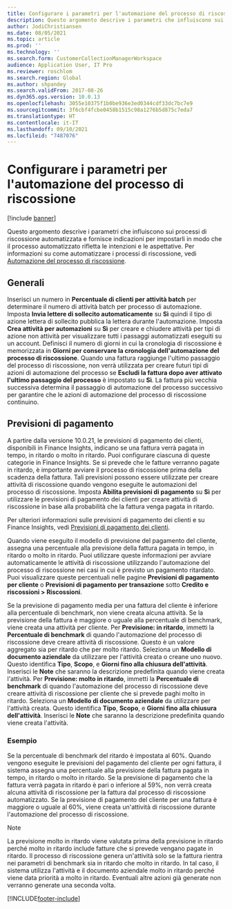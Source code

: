 ```yaml
---
title: Configurare i parametri per l'automazione del processo di riscossione
description: Questo argomento descrive i parametri che influiscono sui processi di riscossione automatizzata e fornisce indicazioni per impostarli in modo che il processo automatizzato rifletta le intenzioni e le aspettative.
author: JodiChristiansen
ms.date: 08/05/2021
ms.topic: article
ms.prod: ''
ms.technology: ''
ms.search.form: CustomerCollectionManagerWorkspace
audience: Application User, IT Pro
ms.reviewer: roschlom
ms.search.region: Global
ms.author: shpandey
ms.search.validFrom: 2017-08-26
ms.dyn365.ops.version: 10.0.13
ms.openlocfilehash: 3055e10375f1b0be936e3ed0344cdf33dc7bc7e9
ms.sourcegitcommit: 3f6cbf4fcbe0458b1515c98a1276b5d875c7eda7
ms.translationtype: HT
ms.contentlocale: it-IT
ms.lasthandoff: 09/10/2021
ms.locfileid: "7487076"
---
```

# <a name="configure-parameters-for-collection-process-automation"></a>Configurare i parametri per l'automazione del processo di riscossione

[!include [banner](../includes/banner.md)]

Questo argomento descrive i parametri che influiscono sui processi di riscossione automatizzata e fornisce indicazioni per impostarli in modo che il processo automatizzato rifletta le intenzioni e le aspettative. Per informazioni su come automatizzare i processi di riscossione, vedi [Automazione del processo di riscossione](collections-process-automate.md).

## <a name="general"></a>Generali
Inserisci un numero in **Percentuale di clienti per attività batch** per determinare il numero di attività batch per processo di automazione. Imposta **Invia lettere di sollecito automaticamente** su **Sì** quindi il tipo di azione lettera di sollecito pubblica la lettera durante l'automazione. Imposta **Crea attività per automazioni** su **Sì** per creare e chiudere attività per tipi di azione non attività per visualizzare tutti i passaggi automatizzati eseguiti su un account. Definisci il numero di giorni in cui la cronologia di riscossione è memorizzata in **Giorni per conservare la cronologia dell'automazione del processo di riscossione**. Quando una fattura raggiunge l'ultimo passaggio del processo di riscossione, non verrà utilizzata per creare futuri tipi di azioni di automazione del processo se **Escludi la fattura dopo aver attivato l'ultimo passaggio del processo** è impostato su **Sì**. La fattura più vecchia successiva determina il passaggio di automazione del processo successivo per garantire che le azioni di automazione del processo di riscossione continuino. 

## <a name="payment-predictions"></a>Previsioni di pagamento
A partire dalla versione 10.0.21, le previsioni di pagamento dei clienti, disponibili in Finance Insights, indicano se una fattura verrà pagata in tempo, in ritardo o molto in ritardo. Puoi configurare ciascuna di queste categorie in Finance Insights. Se si prevede che le fatture verranno pagate in ritardo, è importante avviare il processo di riscossione prima della scadenza della fattura. Tali previsioni possono essere utilizzate per creare attività di riscossione quando vengono eseguite le automazioni del processo di riscossione. Imposta **Abilita previsioni di pagamento** su **Sì** per utilizzare le previsioni di pagamento dei clienti per creare attività di riscossione in base alla probabilità che la fattura venga pagata in ritardo. 

Per ulteriori informazioni sulle previsioni di pagamento dei clienti e su Finance Insights, vedi [Previsioni di pagamento dei clienti](payment-insights-overview.md).

Quando viene eseguito il modello di previsione del pagamento del cliente, assegna una percentuale alla previsione della fattura pagata in tempo, in ritardo o molto in ritardo. Puoi utilizzare queste informazioni per avviare automaticamente le attività di riscossione utilizzando l'automazione del processo di riscossione nei casi in cui è previsto un pagamento ritardato. Puoi visualizzare queste percentuali nelle pagine **Previsioni di pagamento per cliente** o **Previsioni di pagamento per transazione** sotto **Credito e riscossioni > Riscossioni**. 

Se la previsione di pagamento media per una fattura del cliente è inferiore alla percentuale di benchmark, non viene creata alcuna attività. Se la previsione della fattura è maggiore o uguale alla percentuale di benchmark, viene creata una attività per cliente. Per **Previsione: in ritardo**, immetti la **Percentuale di benchmark** di quando l'automazione del processo di riscossione deve creare attività di riscossione. Questo è un valore aggregato sia per ritardo che per molto ritardo. Seleziona un **Modello di documento aziendale** da utilizzare per l'attività creata o creane uno nuovo. Questo identifica **Tipo**, **Scopo**, e **Giorni fino alla chiusura dell'attività**. Inserisci le **Note** che saranno la descrizione predefinita quando viene creata l'attività. Per **Previsione: molto in ritardo**, immetti la **Percentuale di benchmark** di quando l'automazione del processo di riscossione deve creare attività di riscossione per cliente che si prevede paghi molto in ritardo. Seleziona un **Modello di documento aziendale** da utilizzare per l'attività creata. Questo identifica **Tipo**, **Scopo**, e **Giorni fino alla chiusura dell'attività**. Inserisci le **Note** che saranno la descrizione predefinita quando viene creata l'attività. 

### <a name="example"></a>Esempio
Se la percentuale di benchmark del ritardo è impostata al 60%. Quando vengono eseguite le previsioni del pagamento del cliente per ogni fattura, il sistema assegna una percentuale alla previsione della fattura pagata in tempo, in ritardo o molto in ritardo. Se la previsione di pagamento che la fattura verrà pagata in ritardo è pari o inferiore al 59%, non verrà creata alcuna attività di riscossione per la fattura dal processo di riscossione automatizzato. Se la previsione di pagamento del cliente per una fattura è maggiore o uguale al 60%, viene creata un'attività di riscossione durante l'automazione del processo di riscossione. 

> [!NOTE]
> La previsione molto in ritardo viene valutata prima della previsione in ritardo perché molto in ritardo include fatture che si prevede vengano pagate in ritardo. Il processo di riscossione genera un'attività solo se la fattura rientra nei parametri di benchmark sia in ritardo che molto in ritardo. In tal caso, il sistema utilizza l'attività e il documento aziendale molto in ritardo perché viene data priorità a molto in ritardo. Eventuali altre azioni già generate non verranno generate una seconda volta.

[!INCLUDE[footer-include](../../includes/footer-banner.md)]
